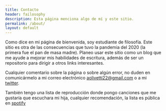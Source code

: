 ```yaml
---
title: Contacto
header: failosophy
description: Esta página menciona algo de mí y este sitio.
permalink: /about/
layout: default
---
```


Como dice en mi página de bienvenida, soy estudiante de filosofía. Este sitio es otra de las consecuencias que tuvo la pandemia del 2020 (la primera fue el pan de masa madre). Planeo usar este sitio como un blog que me ayude a mejorar mis habilidades de escritura, además de ser un repositorio para dirigir a otros links interesantes.

Cualquier comentario sobre la página o sobre algún error, no duden en comunicármelo a mi correo electrónico aolivetti22@gmail.com o a mi [twitter](https://twitter.com/OlivettiOscar).

También tengo una lista de reproducción donde pongo canciones que me gustaría que escuchara mi hija, cualquier recomendación, la lista es pública en [spotify](https://open.spotify.com/playlist/6kTX5rJIZbmrkHOYgo6YyH?si=BYh8WCEvRFigu2x3DnPRgA)
